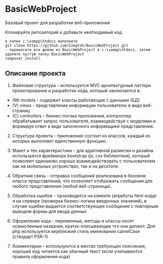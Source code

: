 # BasicWebProject

Базовый проект для разработки веб-приложения

Клонируйте репозиторий и добавьте необходимый код
```
в папке c:\xampp\htdocs выполните
git clone https://github.com/Coopteh/BasicWebProject.git
- перенесите все файлы из BasicWebProject в c:\xampp\htdocs, затем удалите пустую папку BasicWebProject
composer install
```
## Описание проекта

1. Файловая структура - используется MVC архитектурный паттерн проектирования и разработки кода, который заключается в:
- (M) models - содержит классы работающие с данными (БД)
- (V) views - представление информации пользователю в виде веб-страниц
- (C) controllers - бизнес-логика приложения, контроллер обрабатывает запрос пользователя, взаимодействуя с моделями и формируя ответ в виде заполенного информацией представления.

2. Структура проекта - приложение состоит из классов, каждый из которых выполняет единственную функцию.

3. Макет и тех.характеристики - для адаптивной разметки и дизайна используется фреймворк bootstrap (js, css библиотеки), который позволяет одинаково хорошо взаимодействовать с пользователем как на мобильных устройствах, так и на десктопе.

4. Обратная связь - отправка сообщений реализована в базовом классе представлений, что позволяет отображать сообщения для любого представления (любой веб-страницы).

5. Обработка ошибок - производится на клиенте (атрибуты html-кода) и на сервере (проверка бизнес-логики введенных значений), в случае ошибки выдается соответствующее сообщение с повторным выводом формы для ввода данных

6. Оформление кода - переменные, методы и классы носят осмысленные названия, кратко описывающие что они делают. Для php используется верблюжий стиль именования camelCase (cтандарт PSR-1)

7. Комментарии - используются в местах требующих пояснения, хороший код читается как обычный текст (если учитываются правила оформления кода)
